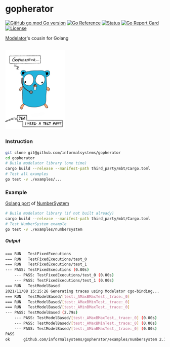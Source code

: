 # gopherator
[![GitHub go.mod Go version](https://img.shields.io/github/go-mod/go-version/informalsystems/gopherator.svg)](https://github.com/informalsystems/gopherator)
[![Go Reference](https://pkg.go.dev/badge/github.com/informalsystems/gopherator.svg)](https://pkg.go.dev/github.com/informalsystems/gopherator)
[![Status](https://github.com/informalsystems/gopherator/actions/workflows/ci.yml/badge.svg)](https://github.com/informalsystems/gopherator/actions/workflows/ci.yml)
[![Go Report Card](https://goreportcard.com/badge/github.com/informalsystems/gopherator)](https://goreportcard.com/report/github.com/informalsystems/gopherator)
[![License](https://img.shields.io/github/license/informalsystems/gopherator)](https://github.com/informalsystems/gopherator/blob/main/LICENSE)

[Modelator](https://github.com/informalsystems/modelator)'s cousin for Golang

[<img alt="Gopherator" src="https://github.com/informalsystems/gopherator/blob/main/assets/images/matrix_gopherator.png?raw=true" height="250">](https://youtu.be/wW1ar7onzuc)
---
### Instruction
```sh
git clone git@github.com/informalsystems/gopherator
cd gopherator
# Build modelator library (one time)
cargo build --release --manifest-path third_party/mbt/Cargo.toml
# Test all examples
go test -v ./examples/...
```

### Example
[Golang port](https://github.com/informalsystems/gopherator/tree/main/examples/numbersystem) of [NumberSystem](https://github.com/informalsystems/modelator/blob/main/modelator/tests/integration/resource/numbers.rs)

```sh
# Build modelator library (if not built already)
cargo build --release --manifest-path third_party/mbt/Cargo.toml
# Test NumberSystem example
go test -v ./examples/numbersystem
```

##### Output
```sh
=== RUN   TestFixedExecutions
=== RUN   TestFixedExecutions/test_0
=== RUN   TestFixedExecutions/test_1
--- PASS: TestFixedExecutions (0.00s)
    --- PASS: TestFixedExecutions/test_0 (0.00s)
    --- PASS: TestFixedExecutions/test_1 (0.00s)
=== RUN   TestModelBased
2021/11/08 15:15:26 Generating traces using Modelator cgo-binding...
=== RUN   TestModelBased/[test:_AMaxBMaxTest,_trace:_0]
=== RUN   TestModelBased/[test:_AMaxBMinTest,_trace:_0]
=== RUN   TestModelBased/[test:_AMinBMaxTest,_trace:_0]
--- PASS: TestModelBased (2.79s)
    --- PASS: TestModelBased/[test:_AMaxBMaxTest,_trace:_0] (0.00s)
    --- PASS: TestModelBased/[test:_AMaxBMinTest,_trace:_0] (0.00s)
    --- PASS: TestModelBased/[test:_AMinBMaxTest,_trace:_0] (0.00s)
PASS
ok  	github.com/informalsystems/gopherator/examples/numbersystem	2.792s
```

